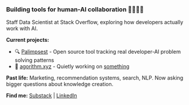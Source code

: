 ### Building tools for human-AI collaboration 🤖🤝👨‍💻

Staff Data Scientist at Stack Overflow, exploring how developers actually work with AI.

**Current projects:**
- 🔍 [Palimpsest](https://github.com/davidgibsonp/palimpsest) - Open source tool tracking real developer-AI problem solving patterns
- 🧪 [agorithm.xyz](https://agorithm.xyz/) - Quietly working on [something](https://agorithm.substack.com/p/coming-soon)

**Past life:** Marketing, recommendation systems, search, NLP. Now asking bigger questions about knowledge creation.

**Find me:** [Substack](https://substack.com/@dgibson) | [LinkedIn](https://www.linkedin.com/in/davidgibsonp)
